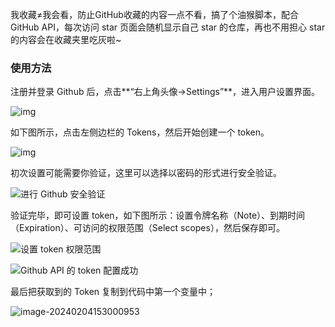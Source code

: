 我收藏≠我会看，防止GitHub收藏的内容一点不看，搞了个油猴脚本，配合GitHub API，每次访问 star 页面会随机显示自己 star 的仓库，再也不用担心 star 的内容会在收藏夹里吃灰啦~

### 使用方法

注册并登录 Github 后，点击**“右上角头像->Settings”**，进入用户设置界面。

![img](E:\03-GitHub\GitHub-Random-Star\README.assets\image-27.png)

如下图所示，点击左侧边栏的 Tokens，然后开始创建一个 token。

![img](E:\03-GitHub\GitHub-Random-Star\README.assets\image-29.png)

初次设置可能需要你验证，这里可以选择以密码的形式进行安全验证。

![进行 Github 安全验证](E:\03-GitHub\GitHub-Random-Star\README.assets\image-30.png)

验证完毕，即可设置 token，如下图所示：设置令牌名称（Note）、到期时间（Expiration）、可访问的权限范围（Select scopes），然后保存即可。

![设置 token 权限范围](E:\03-GitHub\GitHub-Random-Star\README.assets\image-31.png)

![Github API 的 token 配置成功](E:\03-GitHub\GitHub-Random-Star\README.assets\image-32.png)

最后把获取到的 Token 复制到代码中第一个变量中；

![image-20240204153000953](E:\03-GitHub\GitHub-Random-Star\README.assets\image-20240204153000953.png)